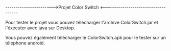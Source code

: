----------------------->Projet Color Switch <-----------------------------------

Pour tester le projet vous pouvez télécharger l'archive ColorSwitch.jar et l'éxécuter avec java sur Desktop.

Vous pouvez également télécharger le ColorSwitch.apk pour le tester sur un téléphone android.
